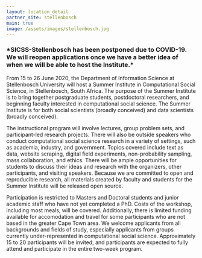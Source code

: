```yaml
---
layout: location_detail
partner_site: stellenbosch
main: true
image: /assets/images/stellenbosch.jpg
---
```


### \*SICSS-Stellenbosch has been postponed due to COVID-19. We will reopen applications once we have a better idea of when we will be able to host the Institute.\*

From 15 to 26 June 2020, the Department of Information Science at Stellenbosch University will host a Summer Institute in Computational Social Science, in Stellenbosch, South Africa. The purpose of the Summer Institute is to bring together postgraduate students, postdoctoral researchers, and beginning faculty interested in computational social science. The Summer Institute is for both social scientists (broadly conceived) and data scientists (broadly conceived). 

The instructional program will involve lectures, group problem sets, and participant-led research projects. There will also be outside speakers who conduct computational social science research in a variety of settings, such as academia, industry, and government. Topics covered include text as data, website scraping, digital field experiments, non-probability sampling, mass collaboration, and ethics. There will be ample opportunities for students to discuss their ideas and research with the organizers, other participants, and visiting speakers. Because we are committed to open and reproducible research, all materials created by faculty and students for the Summer Institute will be released open source.

Participation is restricted to Masters and Doctoral students and junior academic staff who have not yet completed a PhD. Costs of the workshop, including most meals, will be covered. Additionally, there is limited funding available for accomodation and travel for some participants who are not based in the greater Cape Town area. We welcome applicants from all backgrounds and fields of study, especially applicants from groups currently under-represented in computational social science. Approximately 15 to 20 participants will be invited, and participants are expected to fully attend and participate in the entire two-week program.
